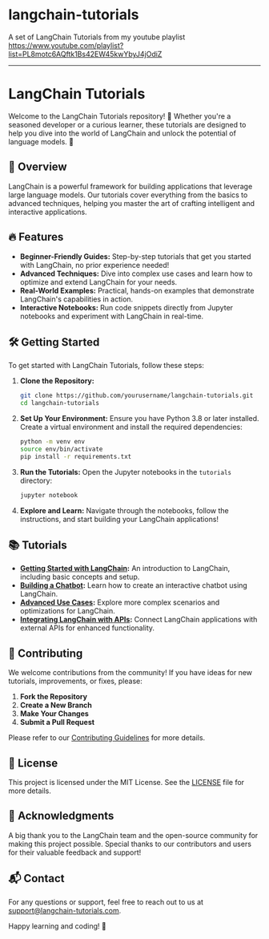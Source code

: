 # langchain-tutorials
A set of LangChain Tutorials from my youtube playlist https://www.youtube.com/playlist?list=PL8motc6AQftk1Bs42EW45kwYbyJ4jOdiZ

 

---

# LangChain Tutorials

Welcome to the LangChain Tutorials repository! 🚀 Whether you're a seasoned developer or a curious learner, these tutorials are designed to help you dive into the world of LangChain and unlock the potential of language models. 🌟

## 📖 Overview

LangChain is a powerful framework for building applications that leverage large language models. Our tutorials cover everything from the basics to advanced techniques, helping you master the art of crafting intelligent and interactive applications.

## 🔥 Features

- **Beginner-Friendly Guides:** Step-by-step tutorials that get you started with LangChain, no prior experience needed!
- **Advanced Techniques:** Dive into complex use cases and learn how to optimize and extend LangChain for your needs.
- **Real-World Examples:** Practical, hands-on examples that demonstrate LangChain's capabilities in action.
- **Interactive Notebooks:** Run code snippets directly from Jupyter notebooks and experiment with LangChain in real-time.

## 🛠️ Getting Started

To get started with LangChain Tutorials, follow these steps:

1. **Clone the Repository:**
   ```bash
   git clone https://github.com/yourusername/langchain-tutorials.git
   cd langchain-tutorials
   ```

2. **Set Up Your Environment:**
   Ensure you have Python 3.8 or later installed. Create a virtual environment and install the required dependencies:
   ```bash
   python -m venv env
   source env/bin/activate
   pip install -r requirements.txt
   ```

3. **Run the Tutorials:**
   Open the Jupyter notebooks in the `tutorials` directory:
   ```bash
   jupyter notebook
   ```

4. **Explore and Learn:**
   Navigate through the notebooks, follow the instructions, and start building your LangChain applications!

## 📚 Tutorials

- **[Getting Started with LangChain](tutorials/getting_started.ipynb):** An introduction to LangChain, including basic concepts and setup.
- **[Building a Chatbot](tutorials/building_a_chatbot.ipynb):** Learn how to create an interactive chatbot using LangChain.
- **[Advanced Use Cases](tutorials/advanced_use_cases.ipynb):** Explore more complex scenarios and optimizations for LangChain.
- **[Integrating LangChain with APIs](tutorials/integrating_with_apis.ipynb):** Connect LangChain applications with external APIs for enhanced functionality.

## 🤝 Contributing

We welcome contributions from the community! If you have ideas for new tutorials, improvements, or fixes, please:

1. **Fork the Repository**
2. **Create a New Branch**
3. **Make Your Changes**
4. **Submit a Pull Request**

Please refer to our [Contributing Guidelines](CONTRIBUTING.md) for more details.

## 📝 License

This project is licensed under the MIT License. See the [LICENSE](LICENSE) file for more details.

## 🌟 Acknowledgments

A big thank you to the LangChain team and the open-source community for making this project possible. Special thanks to our contributors and users for their valuable feedback and support!

## 📬 Contact

For any questions or support, feel free to reach out to us at [support@langchain-tutorials.com](mailto:support@langchain-tutorials.com).

Happy learning and coding! 🚀

